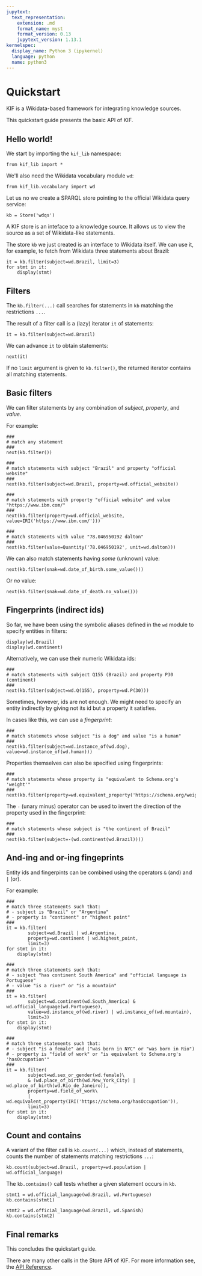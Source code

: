 ```yaml
---
jupytext:
  text_representation:
    extension: .md
    format_name: myst
    format_version: 0.13
    jupytext_version: 1.13.1
kernelspec:
  display_name: Python 3 (ipykernel)
  language: python
  name: python3
---
```


# Quickstart

KIF is a Wikidata-based framework for integrating knowledge sources.

This quickstart guide presents the basic API of KIF.

## Hello world!

We start by importing the `kif_lib` namespace:

```{code-cell}
from kif_lib import *
```

We'll also need the Wikidata vocabulary module `wd`:

```{code-cell}
from kif_lib.vocabulary import wd
```

Let us no we create a SPARQL store pointing to the official Wikidata query
service:

```{code-cell}
kb = Store('wdqs')
```

A KIF store is an inteface to a knowledge source.  It allows us to view the
source as a set of Wikidata-like statements.

The store `kb` we just created is an interface to Wikidata itself. We can
use it, for example, to fetch from Wikidata three statements about Brazil:

```{code-cell}
it = kb.filter(subject=wd.Brazil, limit=3)
for stmt in it:
    display(stmt)
```

## Filters

The `kb.filter(...)` call searches for statements in `kb` matching the
restrictions `...`.

The result of a filter call is a (lazy) iterator `it` of statements:

```{code-cell}
it = kb.filter(subject=wd.Brazil)
```

We can advance `it` to obtain statements:

```{code-cell}
next(it)
```

If no `limit` argument is given to `kb.filter()`, the returned iterator
contains all matching statements.

## Basic filters

We can filter statements by any combination of *subject*, *property*, and
*value*.

For example:

```{code-cell}
###
# match any statement
###
next(kb.filter())
```

```{code-cell}
###
# match statements with subject "Brazil" and property "official website"
###
next(kb.filter(subject=wd.Brazil, property=wd.official_website))
```

```{code-cell}
###
# match statements with property "official website" and value "https://www.ibm.com/"
###
next(kb.filter(property=wd.official_website, value=IRI('https://www.ibm.com/')))
```

```{code-cell}
###
# match statements with value "78.046950192 dalton"
###
next(kb.filter(value=Quantity('78.046950192', unit=wd.dalton)))
```

We can also match statements having *some* (unknown) value:

```{code-cell}
next(kb.filter(snak=wd.date_of_birth.some_value()))
```

Or *no* value:

```{code-cell}
next(kb.filter(snak=wd.date_of_death.no_value()))
```

## Fingerprints (indirect ids)

So far, we have been using the symbolic aliases defined in the `wd` module to
specify entities in filters:

```{code-cell}
display(wd.Brazil)
display(wd.continent)
```

Alternatively, we can use their numeric Wikidata ids:

```{code-cell}
###
# match statements with subject Q155 (Brazil) and property P30 (continent)
###
next(kb.filter(subject=wd.Q(155), property=wd.P(30)))
```

Sometimes, however, ids are not enough.  We might need to specify an entity
indirectly by giving not its id but a property it satisfies.

In cases like this, we can use a *fingerprint*:

```{code-cell}
###
# match statemets whose subject "is a dog" and value "is a human"
###
next(kb.filter(subject=wd.instance_of(wd.dog), value=wd.instance_of(wd.human)))
```

Properties themselves can also be specified using fingerprints:

```{code-cell}
###
# match statements whose property is "equivalent to Schema.org's 'weight'"
###
next(kb.filter(property=wd.equivalent_property('https://schema.org/weight')))
```

The `-` (unary minus) operator can be used to invert the direction of the
property used in the fingerprint:

```{code-cell}
###
# match statements whose subject is "the continent of Brazil"
###
next(kb.filter(subject=-(wd.continent(wd.Brazil))))
```

## And-ing and or-ing fingeprints

Entity ids and fingerpints can be combined using the operators `&` (and) and
`|` (or).

For example:

```{code-cell}
###
# match three statements such that:
# - subject is "Brazil" or "Argentina"
# - property is "continent" or "highest point"
###
it = kb.filter(
        subject=wd.Brazil | wd.Argentina,
        property=wd.continent | wd.highest_point,
        limit=3)
for stmt in it:
    display(stmt)
```

```{code-cell}
###
# match three statements such that:
# - subject "has continent South America" and "official language is Portuguese"
# - value "is a river" or "is a mountain"
###
it = kb.filter(
        subject=wd.continent(wd.South_America) & wd.official_language(wd.Portuguese),
        value=wd.instance_of(wd.river) | wd.instance_of(wd.mountain),
        limit=3)
for stmt in it:
    display(stmt)
```

```{code-cell}
###
# match three statements such that:
# - subject "is a female" and ("was born in NYC" or "was born in Rio")
# - property is "field of work" or "is equivalent to Schema.org's 'hasOccupation'"
###
it = kb.filter(
        subject=wd.sex_or_gender(wd.female)\
        & (wd.place_of_birth(wd.New_York_City) | wd.place_of_birth(wd.Rio_de_Janeiro)),
        property=wd.field_of_work\
        | wd.equivalent_property(IRI('https://schema.org/hasOccupation')),
        limit=3)
for stmt in it:
    display(stmt)
```

## Count and contains

A variant of the filter call is `kb.count(...)` which, instead of
statements, counts the number of statements matching restrictions `...`:

```{code-cell}
kb.count(subject=wd.Brazil, property=wd.population | wd.official_language)
```

The `kb.contains()` call tests whether a given statement occurs in `kb`.

```{code-cell}
stmt1 = wd.official_language(wd.Brazil, wd.Portuguese)
kb.contains(stmt1)
```

```{code-cell}
stmt2 = wd.official_language(wd.Brazil, wd.Spanish)
kb.contains(stmt2)
```

## Final remarks

This concludes the quickstart guide.

There are many other calls in the Store API of KIF.  For more information
see, the [API Reference](<reference/index>).
